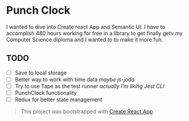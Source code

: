 # Punch Clock
I wanted to dive into Create react App and Semantic UI. I have to accomplish 480 hours working for
free in a library to get finally getv my Computer Science diploma and I wanted to to make it more fun.

## TODO
- [ ] Save to local storage
- [ ] Better way to work with time data *maybe js-joda*
- [ ] Try to use Tape as the test runner *actually I'm liking Jest CLI*
- [ ] PunchClock functionality
- [ ] Redux for better state management

> This project was bootstrapped with [Create React App](https://github.com/facebookincubator/create-react-app).

